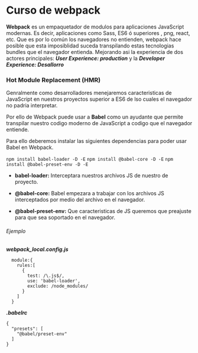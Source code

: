 # Curso de webpack

**Webpack** es un empaquetador de modulos para aplicaciones JavaScript modernas. Es decir, aplicaciones como Sass, ES6 ó superiores , png, react, etc. Que es por lo común los navegadores no entienden, webpack hace posible que esta imposiblidad suceda transpilando estas tecnologias bundles que el navegador entienda. Mejorando asi la experiencia de dos actores principales: ***User Experience: production*** y la ***Developer Experience: Desallorro***

### Hot Module Replacement (HMR)

Genralmente como desarrolladores menejaremos caracteristicas de JavaScript en nuestros proyectos superior a ES6 de lso cuales el navegador no padria interpretar.

Por ello de Webpack puede usar a **Babel** como un ayudante que permite transpilar nuestro codigo moderno de JavaScript a codigo que el navegador entiende.

Para ello deberemos instalar las siguientes dependencias para poder usar Babel en Webpack.

`npm install babel-loader -D -E`
`npm install @babel-core -D -E`
`npm install @babel-preset-env -D -E`

- **babel-loader:** Interceptara nuestros archivos JS de nuestro de proyecto.

- **@babel-core:** Babel empezara a trabajar con los archivos JS interceptados por medio del archivo en el navegador.

- **@babel-preset-env:** Que caracteristicas de JS queremos que preajuste para que sea soportado en el navegador.

###### Ejemplo

***webpack_local.config.js***

```
  module:{
    rules:[
      {
        test: /\.js$/,
        use: 'babel-loader',
        exclude: /node_modules/
      }
    ]
  }
```

***.babelrc***

```
{
  "presets": [
    "@babel/preset-env"
  ]
}
```